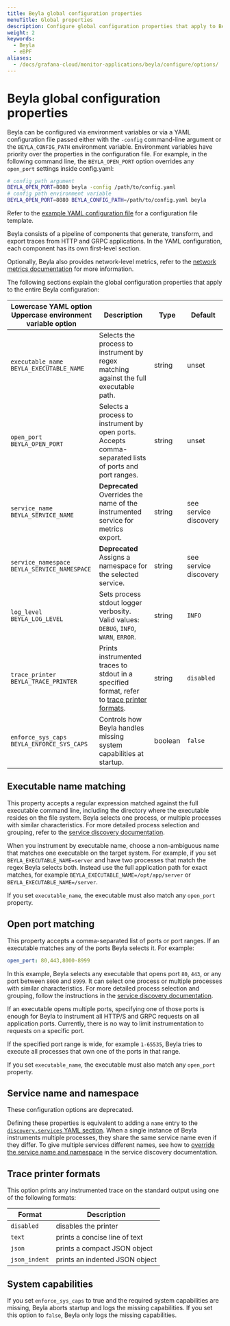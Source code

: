 ```yaml
---
title: Beyla global configuration properties
menuTitle: Global properties
description: Configure global configuration properties that apply to Beyla core.
weight: 2
keywords:
  - Beyla
  - eBPF
aliases:
  - /docs/grafana-cloud/monitor-applications/beyla/configure/options/
---
```


# Beyla global configuration properties

Beyla can be configured via environment variables or via a YAML configuration file passed either with the `-config` command-line argument or the `BEYLA_CONFIG_PATH` environment variable.
Environment variables have priority over the properties in the configuration file.
For example, in the following command line, the `BEYLA_OPEN_PORT` option overrides any `open_port` settings inside config.yaml:

```sh
# config path argument
BEYLA_OPEN_PORT=8080 beyla -config /path/to/config.yaml
# config path environment variable
BEYLA_OPEN_PORT=8080 BEYLA_CONFIG_PATH=/path/to/config.yaml beyla
```

Refer to the [example YAML configuration file](../example/) for a configuration file template.

Beyla consists of a pipeline of components that generate, transform, and export traces from HTTP and GRPC applications.
In the YAML configuration, each component has its own first-level section.

Optionally, Beyla also provides network-level metrics, refer to the [network metrics documentation](../../network/) for more information.

The following sections explain the global configuration properties that apply to the entire Beyla configuration:

| Lowercase YAML option<br>Uppercase environment variable option | Description                                                                                            | Type    | Default               |
| -------------------------------------------------------------- | ------------------------------------------------------------------------------------------------------ | ------- | --------------------- |
| `executable_name`<br>`BEYLA_EXECUTABLE_NAME`                   | Selects the process to instrument by regex matching against the full executable path.                  | string  | unset                 |
| `open_port`<br>`BEYLA_OPEN_PORT`                               | Selects a process to instrument by open ports. Accepts comma-separated lists of ports and port ranges. | string  | unset                 |
| `service_name`<br>`BEYLA_SERVICE_NAME`                         | **Deprecated** Overrides the name of the instrumented service for metrics export.                      | string  | see service discovery |
| `service_namespace`<br>`BEYLA_SERVICE_NAMESPACE`               | **Deprecated** Assigns a namespace for the selected service.                                           | string  | see service discovery |
| `log_level`<br>`BEYLA_LOG_LEVEL`                               | Sets process stdout logger verbosity. Valid values: `DEBUG`, `INFO`, `WARN`, `ERROR`.                  | string  | `INFO`                |
| `trace_printer`<br>`BEYLA_TRACE_PRINTER`                       | Prints instrumented traces to stdout in a specified format, refer to [trace printer formats](#trace-printer-formats).                                            | string  | `disabled`            |
| `enforce_sys_caps`<br>`BEYLA_ENFORCE_SYS_CAPS`                 | Controls how Beyla handles missing system capabilities at startup.                                     | boolean | `false`               |

## Executable name matching

This property accepts a regular expression matched against the full executable command line, including the directory where the executable resides on the file system.
Beyla selects one process, or multiple processes with similar characteristics.
For more detailed process selection and grouping, refer to the [service discovery documentation](../service-discovery/).

When you instrument by executable name, choose a non-ambiguous name that matches one executable on the target system.
For example, if you set `BEYLA_EXECUTABLE_NAME=server` and have two processes that match the regex Beyla selects both.
Instead use the full application path for exact matches, for example `BEYLA_EXECUTABLE_NAME=/opt/app/server` or `BEYLA_EXECUTABLE_NAME=/server`.

If you set `executable_name`, the executable must also match any `open_port` property.

## Open port matching

This property accepts a comma-separated list of ports or port ranges. If an executable matches any of the ports Beyla selects it. For example:

```yaml
open_port: 80,443,8000-8999
```

In this example, Beyla selects any executable that opens port `80`, `443`, or any port between `8000` and `8999`.
It can select one process or multiple processes with similar characteristics.
For more detailed process selection and grouping, follow the instructions in the [service discovery documentation](../service-discovery/).

If an executable opens multiple ports, specifying one of those ports is enough for Beyla to instrument all HTTP/S and GRPC requests on all application ports.
Currently, there is no way to limit instrumentation to requests on a specific port.

If the specified port range is wide, for example `1-65535`, Beyla tries to execute all processes that own one of the ports in that range.

If you set `executable_name`, the executable must also match any `open_port` property.

## Service name and namespace

These configuration options are deprecated.

Defining these properties is equivalent to adding a `name` entry to the [`discovery.services` YAML section](../service-discovery/).
When a single instance of Beyla instruments multiple processes, they share the same service name even if they differ.
To give multiple services different names, see how to [override the service name and namespace](../service-discovery/) in the service discovery documentation.

## Trace printer formats

This option prints any instrumented trace on the standard output using one of the following formats:

| Format        | Description                    |
| ------------- | ------------------------------ |
| `disabled`    | disables the printer           |
| `text`        | prints a concise line of text  |
| `json`        | prints a compact JSON object   |
| `json_indent` | prints an indented JSON object |

## System capabilities

If you set `enforce_sys_caps` to true and the required system capabilities are missing, Beyla aborts startup and logs the missing capabilities.
If you set this option to `false`, Beyla only logs the missing capabilities.
